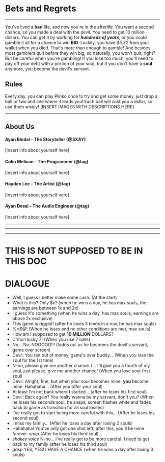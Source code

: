 # Bets and Regrets
***
You've lived a **bad** life, and now you're in the afterlife. You want a second chance, so you made a deal with the *devil*. You need to get 10 million dollars. You can get it by working for ***hundreds of years***, or you could gamble it all for a chance to win **BIG**. Luckily, you have *$5.32* from your wallet when you died. That's more than enough to gamble! And besides, most gamblers quit before they win big, so naturally, you won't quit, right? But be careful when you're gambling! If you lose too much, you'll need to pay off your debt with a portion of your soul, but if you don't have a **soul** anymore, you become the devil's servant.

## Rules
Every day, you can play Plinko once to try and get some money, just drop a ball or two and see where it leads you! Each ball will cost you a dollar, so use them wisely! [INSERT IMAGES WITH DESCRIPTIONS HERE]

***
## About Us

#### Ayan Bindal - The Storyteller (@3XAY)
[insert info about yourself here]

#### Colin Melican - The Programmer (@tag)
[insert info about yourself here]

#### Hayden Lee - The Artist (@tag)
[insert info about yourself vere]

#### Ayan Desai - The Audio Engineer (@tag)
[insert info about yourself here]

***
***
***
# THIS IS NOT SUPPOSED TO BE IN THIS DOC
# DIALOGUE

- Well, I guess I better make some cash. (At the start)
- What is this? Only $x? (when he wins a day, he has max souls, the earnings are between 1x and 2x)
- I guess it's something (when he wins a day, has max souls, earnings are above 2x exclusive)
- This game is rigged! (after he loses 3 times in a row, he has max souls)
- %*$@! (When he loses and no other conditions are met, max souls)
- How am I supposed to get **10 MILLION** DOLLARS?
- C'mon lucky 7! (When you use 7 balls)
- No... No. NOOOOO!!! (fades out as he becomes the devil's servant, game over screen)
- Devil: You ran out of money, game's over buddy... (When you lose the soul for the 1st time)
- N-no, please give me another chance. I... I'll give you a fourth of my soul, just please, give me another chance! (When you lose your first soul)
- Devil: Alright, fine, but when your soul becomes mine, **you** become mine. Hahahaha... (After you offer your soul)
- At least I'm not back where I started... (after he loses his first soul)
- Devil: Back again? You really wanna be my servant, don't you? (When he loses his seconds soul, he snaps, screen flashes white and fades back to game as transition for all soul losses)
- I've really got to start being more careful with this... (After he loses his second soul)
- I miss my family... (After he loses a day after losing 2 souls)
-  Hahahaha! You've only got one shot left, after this, you'll be mine forever. *snap* (After he loses his third soul)
- *shakey voice* N-no... I've really got to be more careful. I need to get back to my family (after he loses his third soul)
- *gasp* YES, YES! I HAVE A CHANCE (when he wins a day after losing 3 souls)